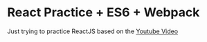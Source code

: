 # React Practice + ES6 + Webpack

Just trying to practice ReactJS based on the [Youtube Video](https://www.youtube.com/watch?v=IR6smI_YJDE)
